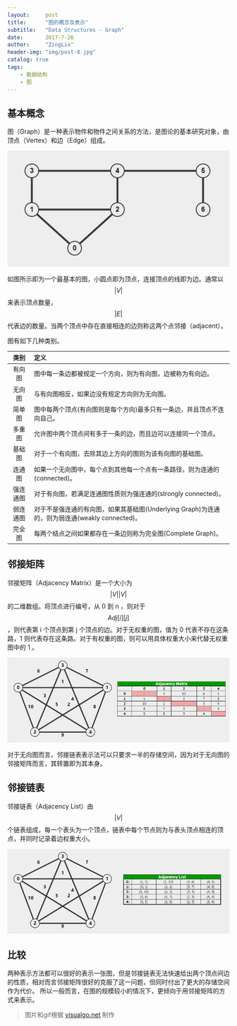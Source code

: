 ```yaml
---
layout:     post
title:      "图的概念及表示"
subtitle:   "Data Structures - Graph"
date:       2017-7-26
author:     "ZingLix"
header-img: "img/post-8.jpg"
catalog: true
tags:
    - 数据结构
    - 图
---
```


## 基本概念

图（Graph）是一种表示物件和物件之间关系的方法，是图论的基本研究对象，由顶点（Vertex）和边（Edge）组成。

![1.jpg](/img/in-post/Graph/1.jpg)

如图所示即为一个最基本的图，小圆点即为顶点，连接顶点的线即为边。通常以 $$ \vert V \vert $$ 来表示顶点数量，$$ \vert E \vert $$ 代表边的数量。当两个顶点中存在直接相连的边则称这两个点邻接（adjacent）。

图有如下几种类别。

| 类别  | 定义 |
|:-------:|:---|
| 有向图 |图中每一条边都被规定一个方向，则为有向图，边被称为有向边。|
| 无向图 |与有向图相反，如果边没有规定方向则为无向图。|
| 简单图 |图中每两个顶点(有向图则是每个方向)最多只有一条边，并且顶点不连向自己。|
| 多重图 |允许图中两个顶点间有多于一条的边，而且边可以连接同一个顶点。|
| 基础图 |对于一个有向图，去除其边上方向的图则为该有向图的基础图。|
| 连通图 |如果一个无向图中，每个点到其他每一个点有一条路径，则为连通的(connected)。|
| 强连通图 | 对于有向图，若满足连通图性质则为强连通的(strongly connected)。|
| 弱连通图 | 对于不是强连通的有向图，如果其基础图(Underlying Graph)为连通的，则为弱连通(weakly connected)。|
| 完全图 | 每两个结点之间如果都存在一条边则称为完全图(Complete Graph)。|


## 邻接矩阵

邻接矩阵（Adjacency Matrix）是一个大小为 $$ \vert V \vert \vert V \vert $$ 的二维数组。将顶点进行编号，从 0 到 n ，则对于 $$ Adj[i][j] $$ ，则代表第 i 个顶点到第 j 个顶点的边。对于无权重的图，值为 0 代表不存在这条路，1 则代表存在这条路。对于有权重的图，则可以用具体权重大小来代替无权重图中的 1 。

![AdjMat.jpg](/img/in-post/Graph/AdjMat.jpg)

对于无向图而言，邻接链表表示法可以只要求一半的存储空间，因为对于无向图的邻接矩阵而言，其转置即为其本身。

## 邻接链表

邻接链表（Adjacency List）由 $$ \vert V \vert $$ 个链表组成，每一个表头为一个顶点，链表中每个节点则为与表头顶点相连的顶点，并同时记录着边权重大小。

![AdjList.jpg](/img/in-post/Graph/AdjList.jpg)

## 比较

两种表示方法都可以很好的表示一张图，但是邻接链表无法快速给出两个顶点间边的性质，相对而言邻接矩阵很好的克服了这一问题，但同时付出了更大的存储空间作为代价。
所以一般而言，在图的规模较小的情况下，更倾向于用邻接矩阵的方式来表示。

> 图片和gif根据 [visualgo.net](https://visualgo.net/) 制作
